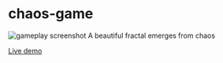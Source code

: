 # chaos-game
![gameplay screenshot](https://i.ibb.co/ZKq6BH8/S10619-183912-1.jpg)
A beautiful fractal emerges from chaos

<a href="https://hyrdaboo.github.io/">Live demo</a>
